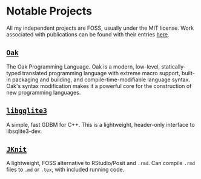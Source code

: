 
# Notable Projects

All my independent projects are FOSS, usually under the MIT
license. Work associated with publications can be found with
their entries [here](./bibliography.md).

## [`Oak`](https://github.com/jorbDehmel/oak)

The Oak Programming Language. Oak is a modern, low-level,
statically-typed translated programming language with extreme
macro support, built-in packaging and building, and
compile-time-modifiable language syntax. Oak's syntax
modification makes it a powerful core for the construction of
new programming languages.

## [`libgqlite3`](https://github.com/jorbDehmel/libgqlite3)

A simple, fast GDBM for C++. This is a lightweight, header-only
interface to libsqlite3-dev.

## [`JKnit`](https://github.com/jorbDehmel/jknit)

 A lightweight, FOSS alternative to RStudio/Posit and `.rmd`.
 Can compile `.rmd` files to `.md` or `.tex`, with included
 running code.
